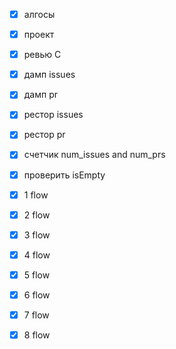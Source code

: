 - [x] алгосы
- [x] проект

- [x] ревью С
- [x] дамп issues
- [x] дамп pr
- [x] рестор issues
- [x] рестор pr
- [x] cчетчик num_issues and num_prs
- [x] проверить isEmpty 

- [x] 1 flow
- [x] 2 flow
- [x] 3 flow
- [x] 4 flow
- [x] 5 flow
- [x] 6 flow
- [x] 7 flow
- [x] 8 flow

